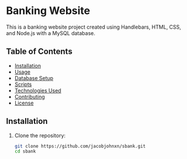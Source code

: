 # Banking Website

This is a banking website project created using Handlebars, HTML, CSS, and Node.js with a MySQL database.

## Table of Contents

- [Installation](#installation)
- [Usage](#usage)
- [Database Setup](#database-setup)
- [Scripts](#scripts)
- [Technologies Used](#technologies-used)
- [Contributing](#contributing)
- [License](#license)

## Installation

1. Clone the repository:

   ```sh
   git clone https://github.com/jacobjohnxn/sbank.git
   cd sbank

